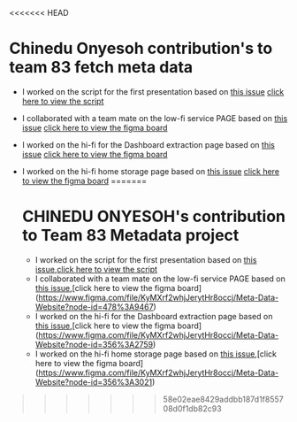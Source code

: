 <<<<<<< HEAD
# Chinedu Onyesoh contribution's to team 83 fetch meta data

- I worked on the script for the first presentation based on [this issue](https://github.com/zuri-training/proj_fetch_meta_data_team_83/issues/72) [click here to view the script](https://docs.google.com/document/d/1ueXGHPracpr9FQR2QBbRK3m_7Angavfuxz0_P13jauE/edit?usp=sharing)
- I collaborated with a team mate on the low-fi service PAGE based on [this issue](https://github.com/zuri-training/proj_fetch_meta_data_team_83/issues/32) [click here to view the figma board](https://www.figma.com/file/KyMXrf2whjJerytHr8occj/Meta-Data-Website?node-id=478%3A9467)
- I worked on the hi-fi for the Dashboard extraction page based on [this issue](https://github.com/zuri-training/proj_fetch_meta_data_team_83/issues/71) [click here to view the figma board](https://www.figma.com/file/KyMXrf2whjJerytHr8occj/Meta-Data-Website?node-id=356%3A2759)
- I worked on the hi-fi home storage page based on [this issue](https://github.com/zuri-training/proj_fetch_meta_data_team_83/issues/71) [click here to view the figma board](https://www.figma.com/file/KyMXrf2whjJerytHr8occj/Meta-Data-Website?node-id=356%3A3021)
=======

     # CHINEDU ONYESOH's contribution to Team 83 Metadata project
     - I worked on the script for the first presentation based on [this issue](https://github.com/zuri-training/proj_fetch_meta_data_team_83/issues/72),[click here to view the script](https://docs.google.com/document/d/1ueXGHPracpr9FQR2QBbRK3m_7Angavfuxz0_P13jauE/edit?usp=sharing)
     - I collaborated with a team mate on the low-fi service PAGE based on [this issue](https://github.com/zuri-training/proj_fetch_meta_data_team_83/issues/32),[click here to view the figma board] (https://www.figma.com/file/KyMXrf2whjJerytHr8occj/Meta-Data-Website?node-id=478%3A9467)
     - I worked on the hi-fi for the Dashboard extraction page based on [this issue](https://github.com/zuri-training/proj_fetch_meta_data_team_83/issues/71),[click here to view the figma board] (https://www.figma.com/file/KyMXrf2whjJerytHr8occj/Meta-Data-Website?node-id=356%3A2759)
     - I worked on the hi-fi home storage page based on [this issue](https://github.com/zuri-training/proj_fetch_meta_data_team_83/issues/71),[click here to view the figma board] (https://www.figma.com/file/KyMXrf2whjJerytHr8occj/Meta-Data-Website?node-id=356%3A3021)
>>>>>>> 58e02eae8429addbb187d1f855708d0f1db82c93
